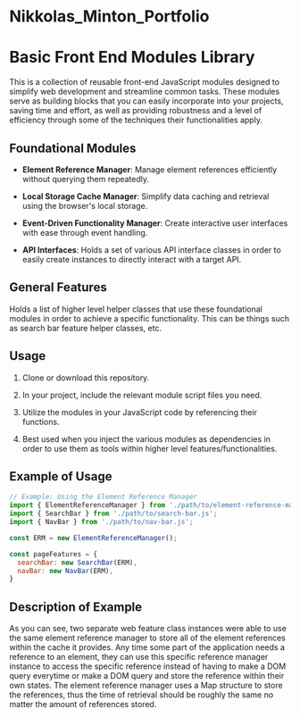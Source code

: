 # Nikkolas_Minton_Portfolio

# Basic Front End Modules Library

This is a collection of reusable front-end JavaScript modules designed to simplify web development and streamline common tasks.
These modules serve as building blocks that you can easily incorporate into your projects, saving time and effort, as well as providing 
robustness and a level of efficiency through some of the techniques their functionalities apply.

## Foundational Modules

- **Element Reference Manager**: Manage element references efficiently without querying them repeatedly.

- **Local Storage Cache Manager**: Simplify data caching and retrieval using the browser's local storage.

- **Event-Driven Functionality Manager**: Create interactive user interfaces with ease through event handling.

- **API Interfaces**: Holds a set of various API interface classes in order to easily create instances to directly interact with a target API.
  
## General Features
 
 Holds a list of higher level helper classes that use these foundational modules in order to achieve a specific functionality.
 This can be things such as search bar feature helper classes, etc.

## Usage

1. Clone or download this repository.

2. In your project, include the relevant module script files you need.

3. Utilize the modules in your JavaScript code by referencing their functions.

4. Best used when you inject the various modules as dependencies in order to use them as tools within higher level features/functionalities.

## Example of Usage

```javascript
// Example: Using the Element Reference Manager
import { ElementReferenceManager } from './path/to/element-reference-manager.js';
import { SearchBar } from './path/to/search-bar.js';
import { NavBar } from './path/to/nav-bar.js';

const ERM = new ElementReferenceManager();

const pageFeatures = {
  searchBar: new SearchBar(ERM),
  navBar: new NavBar(ERM),
}

```

## Description of Example

As you can see, two separate web feature class instances were able to use the same element reference manager to store all of
the element references within the cache it provides. Any time some part of the application needs a reference to an element, they can use
this specific reference manager instance to access the specific reference instead of having to make a DOM query everytime or make a DOM query
and store the reference within their own states. The element reference manager uses a Map structure to store the references,
thus the time of retrieval should be roughly the same no matter the amount of references stored.































